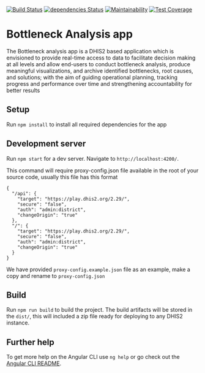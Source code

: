 [![Build Status](https://travis-ci.org/hisptz/bottleneck-analysis-app.svg?branch=develop)](https://travis-ci.org/hisptz/bottleneck-analysis-app)
[![dependencies Status](https://david-dm.org/hisptz/bottleneck-analysis-app/status.svg)](https://david-dm.org/hisptz/bottleneck-analysis-app)
[![Maintainability](https://api.codeclimate.com/v1/badges/0591d8a3672629944a9d/maintainability)](https://codeclimate.com/github/hisptz/bottleneck-analysis-app/maintainability)
[![Test Coverage](https://api.codeclimate.com/v1/badges/0591d8a3672629944a9d/test_coverage)](https://codeclimate.com/github/hisptz/bottleneck-analysis-app/test_coverage)

# Bottleneck Analysis app

The Bottleneck analysis app is a DHIS2 based application which is envisioned to provide real-time access to data to facilitate decision making at all levels and allow end-users to conduct bottleneck analysis, produce meaningful visualizations, and archive identified bottlenecks, root causes, and solutions; with the aim of guiding operational planning, tracking progress and performance over time and strengthening accountability for better results

## Setup

Run `npm install` to install all required dependencies for the app

## Development server

Run `npm start` for a dev server. Navigate to `http://localhost:4200/`.

This command will require proxy-config.json file available in the root of your source code, usually this file has this format

```
{
  "/api": {
    "target": "https://play.dhis2.org/2.29/",
    "secure": "false",
    "auth": "admin:district",
    "changeOrigin": "true"
  },
  "/": {
    "target": "https://play.dhis2.org/2.29/",
    "secure": "false",
    "auth": "admin:district",
    "changeOrigin": "true"
  }
}

```

We have provided `proxy-config.example.json` file as an example, make a copy and rename to `proxy-config.json`

## Build

Run `npm run build` to build the project. The build artifacts will be stored in the `dist/`, this will included a zip file ready for deploying to any DHIS2 instance.

## Further help

To get more help on the Angular CLI use `ng help` or go check out the [Angular CLI README](https://github.com/angular/angular-cli/blob/master/README.md).

